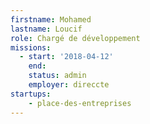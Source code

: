 ```yaml
---
firstname: Mohamed
lastname: Loucif
role: Chargé de développement
missions:
  - start: '2018-04-12'
    end:
    status: admin
    employer: direccte
startups:
    - place-des-entreprises
---
```

